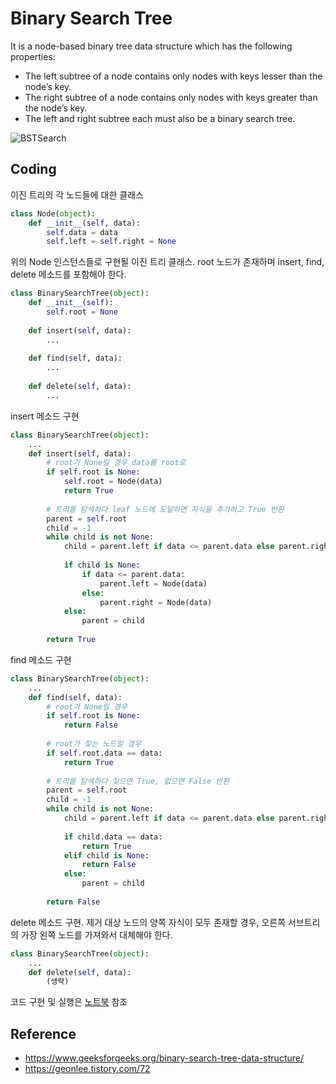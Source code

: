 # Binary Search Tree 
It is a node-based binary tree data structure which has the following properties:
- The left subtree of a node contains only nodes with keys lesser than the node’s key.
- The right subtree of a node contains only nodes with keys greater than the node’s key.
- The left and right subtree each must also be a binary search tree.

![BSTSearch](img/BSTSearch.png)

## Coding

이진 트리의 각 노드들에 대한 클래스
```Python
class Node(object):
    def __init__(self, data):
        self.data = data
        self.left = self.right = None
```

위의 Node 인스턴스들로 구현될 이진 트리 클래스. root 노드가 존재하며 insert, find, delete 메소드를 포함해야 한다.
```Python
class BinarySearchTree(object):
    def __init__(self):
        self.root = None
        
    def insert(self, data):
        ...
        
    def find(self, data):
        ...
        
    def delete(self, data):
        ...
```

insert 메소드 구현
```Python
class BinarySearchTree(object):
    ...
    def insert(self, data):        
        # root가 None일 경우 data를 root로
        if self.root is None:
            self.root = Node(data)
            return True
        
        # 트리를 탐색하다 leaf 노드에 도달하면 자식을 추가하고 True 반환
        parent = self.root
        child = -1
        while child is not None:
            child = parent.left if data <= parent.data else parent.right
            
            if child is None:
                if data <= parent.data:
                    parent.left = Node(data)
                else:
                    parent.right = Node(data)
            else:
                parent = child
                
        return True
```

find 메소드 구현
```Python
class BinarySearchTree(object):
    ...
    def find(self, data):
        # root가 None일 경우
        if self.root is None:
            return False
        
        # root가 찾는 노드일 경우
        if self.root.data == data:
            return True
        
        # 트리를 탐색하다 찾으면 True, 없으면 False 반환
        parent = self.root
        child = -1
        while child is not None:
            child = parent.left if data <= parent.data else parent.right
            
            if child.data == data:
                return True
            elif child is None:
                return False
            else:
                parent = child
                
        return False
```

delete 메소드 구현. 제거 대상 노드의 양쪽 자식이 모두 존재할 경우, 오른쪽 서브트리의 가장 왼쪽 노드를 가져와서 대체해야 한다.
```Python
class BinarySearchTree(object):
    ...
    def delete(self, data):
        (생략)
```

코드 구현 및 실행은 [노트북](bst.ipynb) 참조

## Reference
- https://www.geeksforgeeks.org/binary-search-tree-data-structure/
- https://geonlee.tistory.com/72
